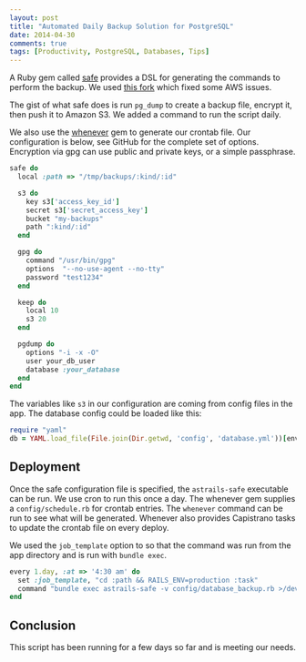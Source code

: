```yaml
---
layout: post
title: "Automated Daily Backup Solution for PostgreSQL"
date: 2014-04-30
comments: true
tags: [Productivity, PostgreSQL, Databases, Tips]
---
```


A Ruby gem called [safe](https://github.com/astrails/safe) provides a DSL for generating the commands to perform the backup. We used [this fork](https://github.com/mattberther/safe) which fixed some AWS issues.

The gist of what safe does is run `pg_dump` to create a backup file, encrypt it, then push it to Amazon S3. We added a command to run the script daily.

We also use the [whenever](https://github.com/javan/whenever) gem to generate our crontab file. Our configuration is below, see GitHub for the complete set of options. Encryption via gpg can use public and private keys, or a simple passphrase.

```rb
safe do
  local :path => "/tmp/backups/:kind/:id"

  s3 do
    key s3['access_key_id']
    secret s3['secret_access_key']
    bucket "my-backups"
    path ":kind/:id"
  end

  gpg do
    command "/usr/bin/gpg"
    options  "--no-use-agent --no-tty"
    password "test1234"
  end

  keep do
    local 10
    s3 20
  end

  pgdump do
    options "-i -x -O"
    user your_db_user
    database :your_database
  end
end
```

The variables like `s3` in our configuration are coming from config files in the app. The database config could be loaded like this:

```rb
require "yaml"
db = YAML.load_file(File.join(Dir.getwd, 'config', 'database.yml'))[environment]
```

## Deployment
Once the safe configuration file is specified, the `astrails-safe` executable can be run. We use cron to run this once a day. The whenever gem supplies a `config/schedule.rb` for crontab entries. The `whenever` command can be run to see what will be generated. Whenever also provides Capistrano tasks to update the crontab file on every deploy.

We used the `job_template` option to so that the command was run from the app directory and is run with `bundle exec`.

```rb
every 1.day, :at => '4:30 am' do
  set :job_template, "cd :path && RAILS_ENV=production :task"
  command "bundle exec astrails-safe -v config/database_backup.rb >/dev/null 2>&1"
end
```

## Conclusion
This script has been running for a few days so far and is meeting our needs.
